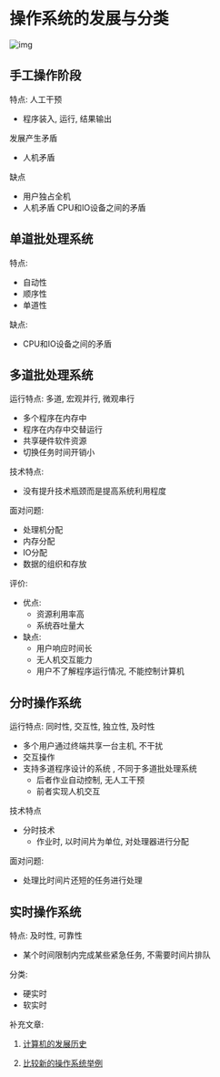 # 操作系统的发展与分类

![img](D:\CPrograming\MyPic\33f6e7647fa867b8dedbbdc0d9194aa0.jpg)

## 手工操作阶段

特点: 人工干预

- 程序装入, 运行, 结果输出

发展产生矛盾

- 人机矛盾

缺点

- 用户独占全机
- 人机矛盾 CPU和IO设备之间的矛盾

## 单道批处理系统

特点: 

- 自动性
- 顺序性
- 单道性

缺点:

- CPU和IO设备之间的矛盾

## 多道批处理系统

运行特点: 多道, 宏观并行, 微观串行

- 多个程序在内存中
- 程序在内存中交替运行
- 共享硬件软件资源
- 切换任务时间开销小

技术特点:

- 没有提升技术瓶颈而是提高系统利用程度

面对问题:

- 处理机分配
- 内存分配
- IO分配
- 数据的组织和存放

评价:

- 优点:
  - 资源利用率高
  - 系统吞吐量大
- 缺点:
  - 用户响应时间长
  - 无人机交互能力
  - 用户不了解程序运行情况, 不能控制计算机

## 分时操作系统

运行特点: 同时性, 交互性, 独立性, 及时性

- 多个用户通过终端共享一台主机, 不干扰
- 交互操作
- 支持多道程序设计的系统 , 不同于多道批处理系统
  - 后者作业自动控制, 无人工干预
  - 前者实现人机交互

技术特点

- 分时技术
  - 作业时, 以时间片为单位, 对处理器进行分配

面对问题:

- 处理比时间片还短的任务进行处理

## 实时操作系统

特点: 及时性, 可靠性

- 某个时间限制内完成某些紧急任务, 不需要时间片排队

分类:

- 硬实时
- 软实时

补充文章:

1. [计算机的发展历史](https://www.computerhistory.org/timeline/computers/)

2. [比较新的操作系统举例](https://www.javatpoint.com/history-of-operating-system)

   




